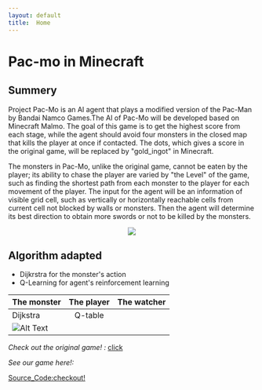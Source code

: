 ```yaml
---
layout: default
title:  Home
---
```


Pac-mo in Minecraft 
=========

Summery
---------

Project Pac-Mo is an AI agent that plays a modified version of the Pac-Man by Bandai Namco Games.The AI of Pac-Mo will be developed based on Minecraft Malmo. The goal of this game is to get the highest score from each stage, while the agent should avoid four monsters in the closed map that kills the player at once if contacted. The dots, which gives a score in the original game, will be replaced by "gold_ingot" in Minecraft. 

The monsters in Pac-Mo, unlike the original game, cannot be eaten by the player; its ability to chase the player are varied by "the Level" of the game, such as finding the shortest path from each monster to the player for each movement of the player. The input for the agent will be an information of visible grid cell, such as vertically or horizontally reachable cells from current cell not blocked by walls or monsters. Then the agent will determine its best direction to obtain more swords or not to be killed by the monsters.

<div style="text-align:center"><img src ="https://github.com/qdingqim/Pac-mo/raw/master/docs/initial_capture.png" /></div>  

Algorithm adapted
---------
- Dijkrstra for the monster's action
- Q-Learning for agent's reinforcement learning

| The monster     | The player  |    The watcher|     
| --------        | :-------:   | -------:      |    
| Dijkstra        |    Q-table  |               |     
|![Alt Text](https://github.com/qdingqim/Pac-mo/raw/master/docs/initial_capture.png)    |          |          | 

_Check out the original game! :_ [click](https://www.google.com/search?q=pac+man&rlz=1C1CHZL_zh-CNUS736US736&oq=pac+man&aqs=chrome..69i57j0l5.2287j0j9&sourceid=chrome&ie=UTF-8#clb=clb)

_See our game here!:_


[Source_Code:checkout!](https://github.com/qdingqim/Pac-mo/blob/master/pacmo1_6.py)
